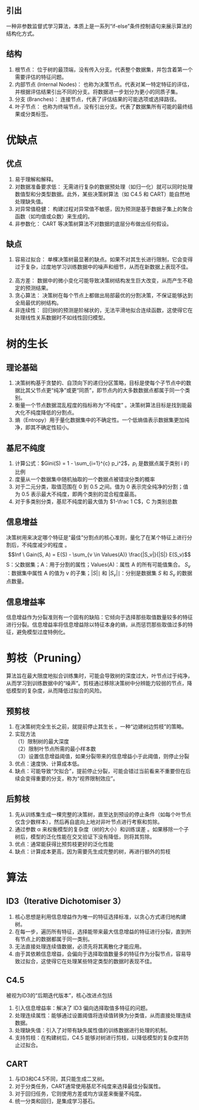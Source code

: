 ## 引出
一种非参数监督式学习算法，本质上是一系列“if-else”条件控制语句来展示算法的结构化方式。
## 结构
1. 根节点： 位于树的最顶端，没有传入分支。代表整个数据集，并包含着第一个需要评估的特征问题。   
2. 内部节点 (Internal Nodes)： 也称为决策节点。代表对某一特定特征的评估，并根据评估结果引出不同的分支。将数据进一步划分为更小的同质子集。   
3. 分支 (Branches)： 连接节点，代表了评估结果的可能选项或选择路径。   
4. 叶子节点： 也称为终端节点，没有引出分支。代表了数据集所有可能的最终结果或分类标签。
# 优缺点      
## 优点
1. 易于理解和解释。   
2. 对数据准备要求低： 无需进行复杂的数据预处理（如归一化）就可以同时处理数值型和分类型数据。此外，某些决策树算法（如 C4.5 和 CART）能自然地处理缺失值。   
3. 对异常值稳健： 构建过程对异常值不敏感，因为预测是基于数据子集上的聚合函数（如均值或众数）来生成的。   
4. 非参数化： CART 等决策树算法不对数据的底层分布做出任何假设。   
## 缺点
1. 容易过拟合： 单棵决策树最显著的缺点。如果不对其生长进行限制，它会变得过于复杂，过度地学习训练数据中的噪声和细节，从而在新数据上表现不佳。   
2. 高方差： 数据中的微小变化可能导致决策树结构发生巨大改变，从而产生不稳定的预测结果。   
3. 贪心算法： 决策树在每个节点上都做出局部最优的分割决策，不保证能够达到全局最优的树结构。   
4. 非连续性： 回归树的预测是阶梯状的，无法平滑地拟合连续函数，这使得它在处理线性关系数据时不如线性回归模型。  
# 树的生长 
## 理论基础
1. 决策树构基于贪婪的、自顶向下的递归分区策略，目标是使每个子节点中的数据比其父节点更“纯净”或更“同质”，即节点内的大多数数据点都属于同一个类别。
2. 衡量一个节点数据混乱程度的指标称为“不纯度” 。决策树算法目标是找到能最大化不纯度降低的分割点。
3. 熵（Entropy）用于量化数据集中的不确定性。一个低熵值表示数据集更加纯净，即其不确定性较小。
## 基尼不纯度
1. 计算公式：$Gini(S) = 1 - \sum_{i=1}^{c} p_i^2$，$p _i$ 是数据点属于类别 i 的比例
2. 度量从一个数据集中随机抽取的一个数据点被错误分类的概率
3. 对于二元分类，取值范围在 0 到 0.5 之间。值为 0 表示完全纯净的分割；值为 0.5 表示最大不纯度，即两个类别的混合程度最高。
4. 对于多类别分类，基尼不纯度的最大值为 $1-\frac 1 C$，C 为类别总数
## 信息增益
决策树用来决定哪个特征是“最佳”分割点的核心准则，量化了在某个特征上进行分割后，不纯度减少的程度 。 
$$Inf \ Gain(S, A) = E(S) - \sum_{v \in Values(A)} \frac{|S_v|}{|S|} E(S_v)$$
S：父数据集；A：用于分割的属性；Values(A)：属性 A 的所有可能值集合。
$S _v$​ ：数据集中属性 A 的值为 v 的子集；$|S|∣$ 和 $|S _v|∣$：分别是数据集 $S$ 和 $S _v$ 的数据点数量。
## 信息增益率
信息增益作为分裂准则有一个固有的缺陷：它倾向于选择那些取值数量较多的特征进行分裂。信息增益率将信息增益除以特征本身的熵，从而惩罚那些取值过多的特征，避免模型过度特例化。
# 剪枝（Pruning）
算法旨在最大限度地拟合训练集时，可能会导致树的深度过大，叶节点过于纯净，从而学习到训练数据中的“噪声”。剪枝通过移除决策树中分辨能力较弱的节点，降低模型的复杂度，从而降低过拟合的风险。
## 预剪枝
1. 在决策树完全生长之前，就提前停止其生长 。一种“边建树边剪枝”的策略。
2. 实现方法\
（1）限制树的最大深度\
（2）限制叶节点所需的最小样本数\
（3）设置信息增益阈值，如果分裂带来的信息增益小于此阈值，则停止分裂
3. 优点：速度快、计算成本低。
4. 缺点：可能导致“欠拟合”，提前停止分裂，可能会错过当前看来不重要但在后续会变得重要的分支，称为“视界限制效应”。
## 后剪枝
1. 先从训练集生成一棵完整的决策树，直至达到预设的停止条件（如每个叶节点仅含少数样本），然后再自底向上地对非叶节点进行考察和剪除。
2. 通过参数 α 来权衡模型的复杂度（树的大小）和训练误差 。如果移除一个子树后，模型的泛化性能在交叉验证下没有降低，则将其剪除。
3. 优点：通常能获得比预剪枝更好的泛化性能
4. 缺点：计算成本更高，因为需要先生成完整的树，再进行额外的剪枝
# 算法
## ID3（Iterative Dichotomiser 3）
1. 核心思想是利用信息增益作为唯一的特征选择标准，以贪心方式递归地构建树。
2. 在每一步，遍历所有特征，选择能带来最大信息增益的特征进行分裂，直到所有节点上的数据都属于同一类别。
3. 无法直接处理连续值数据，必须先将其离散化才能应用。
4. 由于其依赖信息增益，会偏向于选择取值数量多的特征作为分裂节点，容易导致过拟合，这使得它在处理某些特定类型的数据时表现不佳。
## C4.5
被视为ID3的“后期迭代版本”，核心改进点包括
1. 引入信息增益率：解决了 ID3 偏向选择取值多特征的问题。   
2. 处理连续属性：能够通过设置阈值将连续值转换为分类值，从而直接处理连续数据。   
3. 处理缺失值：引入了对带有缺失属性值的训练数据进行处理的机制。   
4. 支持剪枝：在构建树后，C4.5 能够对树进行剪枝，以降低模型的复杂度并防止过拟合。
## CART
1. 与ID3和C4.5不同，其只能生成二叉树。
2. 对于分类任务，CART通常使用基尼不纯度来选择最佳分裂属性。
3. 对于回归任务，它则使用方差或均方误差来衡量不纯度。
4. 统一分类和回归，是集成学习基石。